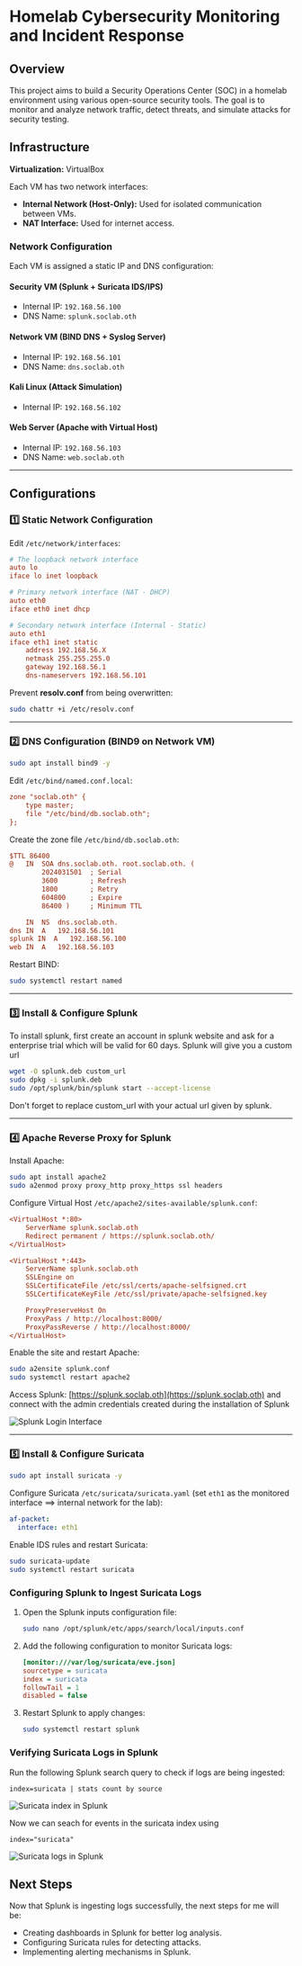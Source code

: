 # Homelab Cybersecurity Monitoring and Incident Response

## Overview
This project aims to build a Security Operations Center (SOC) in a homelab environment using various open-source security tools. The goal is to monitor and analyze network traffic, detect threats, and simulate attacks for security testing.

## Infrastructure
**Virtualization:** VirtualBox

Each VM has two network interfaces:
- **Internal Network (Host-Only):** Used for isolated communication between VMs.
- **NAT Interface:** Used for internet access.

### **Network Configuration**
Each VM is assigned a static IP and DNS configuration:

#### **Security VM (Splunk + Suricata IDS/IPS)**
- Internal IP: `192.168.56.100`
- DNS Name: `splunk.soclab.oth`

#### **Network VM (BIND DNS + Syslog Server)**
- Internal IP: `192.168.56.101`
- DNS Name: `dns.soclab.oth`

#### **Kali Linux (Attack Simulation)**
- Internal IP: `192.168.56.102`

#### **Web Server (Apache with Virtual Host)**
- Internal IP: `192.168.56.103`
- DNS Name: `web.soclab.oth`

---
## **Configurations**

### **1️⃣ Static Network Configuration**
Edit `/etc/network/interfaces`:
```ini
# The loopback network interface
auto lo
iface lo inet loopback

# Primary network interface (NAT - DHCP)
auto eth0
iface eth0 inet dhcp

# Secondary network interface (Internal - Static)
auto eth1
iface eth1 inet static
    address 192.168.56.X
    netmask 255.255.255.0
    gateway 192.168.56.1
    dns-nameservers 192.168.56.101
```
Prevent **resolv.conf** from being overwritten:
```bash
sudo chattr +i /etc/resolv.conf
```

---
### **2️⃣ DNS Configuration (BIND9 on Network VM)**
```bash
sudo apt install bind9 -y
```
Edit `/etc/bind/named.conf.local`:
```ini
zone "soclab.oth" {
    type master;
    file "/etc/bind/db.soclab.oth";
};
```
Create the zone file `/etc/bind/db.soclab.oth`:
```ini
$TTL 86400
@   IN  SOA dns.soclab.oth. root.soclab.oth. (
        2024031501  ; Serial
        3600        ; Refresh
        1800        ; Retry
        604800      ; Expire
        86400 )     ; Minimum TTL

    IN  NS  dns.soclab.oth.
dns IN  A   192.168.56.101
splunk IN  A   192.168.56.100
web IN  A   192.168.56.103
```
Restart BIND:
```bash
sudo systemctl restart named
```

---
### **3️⃣ Install & Configure Splunk**
To install splunk, first create an account in splunk website and ask for a enterprise trial which will be valid for 60 days. Splunk will give you a custom url
```bash
wget -O splunk.deb custom_url
sudo dpkg -i splunk.deb
sudo /opt/splunk/bin/splunk start --accept-license
```
Don't forget to replace custom_url with your actual url given by splunk.

---
### **4️⃣ Apache Reverse Proxy for Splunk**
Install Apache:
```bash
sudo apt install apache2
sudo a2enmod proxy proxy_http proxy_https ssl headers
```
Configure Virtual Host `/etc/apache2/sites-available/splunk.conf`:
```ini
<VirtualHost *:80>
    ServerName splunk.soclab.oth
    Redirect permanent / https://splunk.soclab.oth/
</VirtualHost>

<VirtualHost *:443>
    ServerName splunk.soclab.oth
    SSLEngine on
    SSLCertificateFile /etc/ssl/certs/apache-selfsigned.crt
    SSLCertificateKeyFile /etc/ssl/private/apache-selfsigned.key

    ProxyPreserveHost On
    ProxyPass / http://localhost:8000/
    ProxyPassReverse / http://localhost:8000/
</VirtualHost>
```
Enable the site and restart Apache:
```bash
sudo a2ensite splunk.conf
sudo systemctl restart apache2
```
Access Splunk: [https://splunk.soclab.oth](https://splunk.soclab.oth) and connect with the admin credentials created during the installation of Splunk

![Splunk Login Interface](splunk_interface.png)


---
### **5️⃣ Install & Configure Suricata**
```bash
sudo apt install suricata -y
```
Configure Suricata `/etc/suricata/suricata.yaml` (set `eth1` as the monitored interface ==> internal network for the lab):
```yaml
af-packet:
  interface: eth1
```
Enable IDS rules and restart Suricata:
```bash
sudo suricata-update
sudo systemctl restart suricata
```

### Configuring Splunk to Ingest Suricata Logs
1. Open the Splunk inputs configuration file:
   ```bash
   sudo nano /opt/splunk/etc/apps/search/local/inputs.conf
   ```
2. Add the following configuration to monitor Suricata logs:
   ```ini
   [monitor:///var/log/suricata/eve.json]
   sourcetype = suricata
   index = suricata
   followTail = 1
   disabled = false
   ```
3. Restart Splunk to apply changes:
   ```bash
   sudo systemctl restart splunk
   ```

### Verifying Suricata Logs in Splunk
Run the following Splunk search query to check if logs are being ingested:

```splunk
index=suricata | stats count by source
```

![Suricata index in Splunk](count_index.png)

Now we can seach for events in the suricata index using

```splunk
index="suricata"
```

![Suricata logs in Splunk](suricata_splunk.png)

## Next Steps
Now that Splunk is ingesting logs successfully, the next steps for me will be:
- Creating dashboards in Splunk for better log analysis.
- Configuring Suricata rules for detecting attacks.
- Implementing alerting mechanisms in Splunk.

